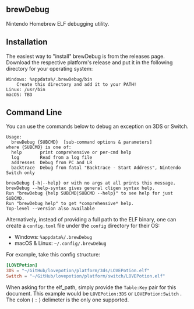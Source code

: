 ## brewDebug

Nintendo Homebrew ELF debugging utility.

## Installation

The easiest way to "install" brewDebug is from the releases page. Download the respective platform's release and put it in the following directory for your operating system:

    Windows: %appdata%/.brewDebug/bin
        Create this directory and add it to your PATH!
    Linux: /usr/bin
    macOS: TBD

## Command Line

You can use the commands below to debug an exception on 3DS or Switch.

```
Usage:
  brewDebug {SUBCMD}  [sub-command options & parameters]
where {SUBCMD} is one of:
  help       print comprehensive or per-cmd help
  log        Read from a log file
  addresses  Debug from PC and LR
  backtrace  Debug from fatal "Backtrace - Start Address", Nintendo Switch only

brewDebug {-h|--help} or with no args at all prints this message.
brewDebug --help-syntax gives general cligen syntax help.
Run "brewDebug {help SUBCMD|SUBCMD --help}" to see help for just SUBCMD.
Run "brewDebug help" to get *comprehensive* help.
Top-level --version also available
```

Alternatively, instead of providing a full path to the ELF binary, one can create a `config.toml` file under the `config` directory for their OS:

* Windows: `%appdata%/.brewDebug`
* macOS & Linux: `~/.config/.brewDebug`

For example, take this config structure:

```toml
[LOVEPotion]
3DS = "~/GitHub/lovepotion/platform/3ds/LOVEPotion.elf"
Switch = "~/GitHub/lovepotion/platform/switch/LOVEPotion.elf"
```

When asking for the elf_path, simply provide the `Table:Key` pair for this document. This example would be `LOVEPotion:3DS` or `LOVEPotion:Switch` . The colon ( `:` ) delimeter is the only one supported.
